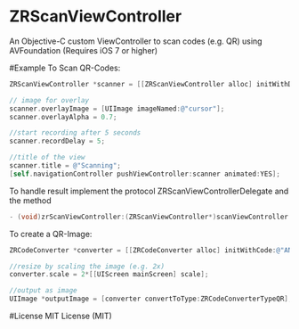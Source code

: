 # ZRScanViewController
An Objective-C custom ViewController to scan codes (e.g. QR) using AVFoundation (Requires iOS 7 or higher)

#Example
To Scan QR-Codes:


```Objective-C
ZRScanViewController *scanner = [[ZRScanViewController alloc] initWithDelegate:self];

// image for overlay
scanner.overlayImage = [UIImage imageNamed:@"cursor"]; 
scanner.overlayAlpha = 0.7; 

//start recording after 5 seconds
scanner.recordDelay = 5; 

//title of the view
scanner.title = @"Scanning"; 
[self.navigationController pushViewController:scanner animated:YES];
```

To handle result implement the protocol ZRScanViewControllerDelegate and the method 

```Objective-C
- (void)zrScanViewController:(ZRScanViewController*)scanViewController didFinishedScanning:(NSString*)scannedText;
```


To create a QR-Image:


```Objective-C
ZRCodeConverter *converter = [[ZRCodeConverter alloc] initWithCode:@"ANY STRING AS QR CODE"];

//resize by scaling the image (e.g. 2x)
converter.scale = 2*[[UIScreen mainScreen] scale];

//output as image
UIImage *outputImage = [converter convertToType:ZRCodeConverterTypeQR];
```
#License
MIT License (MIT)
